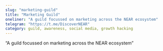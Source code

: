```yaml
---
slug: "marketing-guild"
title: "Marketing Guild"
oneliner: "A guild focussed on marketing across the NEAR ecosystem"
telegram: "https://t.me/DiscoverNEAR"
category: guild, awareness, social media, growth hacking
---
```


“A guild focussed on marketing across the NEAR ecosystem”
